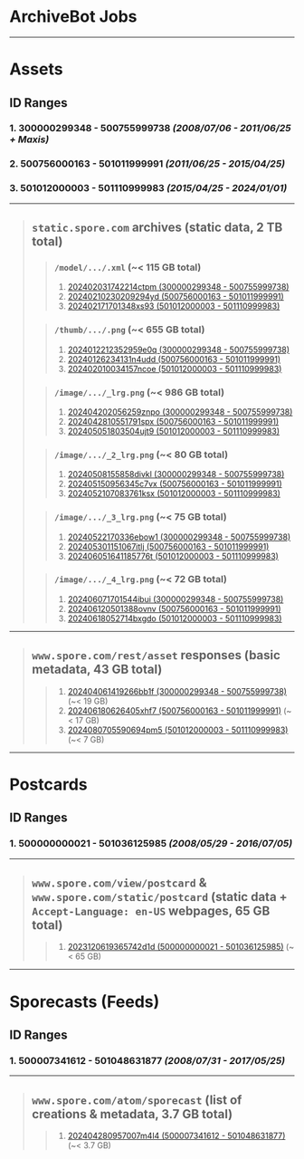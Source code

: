 # ArchiveBot Jobs

---

# Assets

## ID Ranges
### 1. **300000299348 - 500755999738** *(2008/07/06 - 2011/06/25 + Maxis)*
### 2. **500756000163 - 501011999991** *(2011/06/25 - 2015/04/25)*
### 3. **501012000003 - 501110999983** *(2015/04/25 - 2024/01/01)*

---

> ## `static.spore.com` archives (static data, 2 TB total)
>
>> ### `/model/.../.xml` (~< 115 GB total)
>> 1. [202402031742214ctpm (300000299348 - 500755999738)](https://archive.fart.website/archivebot/viewer/job/202402031742214ctpm)
>> 2. [20240210230209294yd (500756000163 - 501011999991)](https://archive.fart.website/archivebot/viewer/job/20240210230209294yd)
>> 3. [202402171701348xs93 (501012000003 - 501110999983)](https://archive.fart.website/archivebot/viewer/job/202402171701348xs93)
>
>
>> ### `/thumb/.../.png` (~< 655 GB total)
>> 1. [2024012212352959e0q (300000299348 - 500755999738)](https://archive.fart.website/archivebot/viewer/job/2024012212352959e0q)
>> 2. [20240126234131n4udd (500756000163 - 501011999991)](https://archive.fart.website/archivebot/viewer/job/20240126234131n4udd)
>> 3. [202402010034157ncoe (501012000003 - 501110999983)](https://archive.fart.website/archivebot/viewer/job/202402010034157ncoe)
>
>
>> ### `/image/.../_lrg.png` (~< 986 GB total)
>> 1. [202404202056259znpo (300000299348 - 500755999738)](https://archive.fart.website/archivebot/viewer/job/202404202056259znpo)
>> 2. [2024042810551791spx (500756000163 - 501011999991)](https://archive.fart.website/archivebot/viewer/job/2024042810551791spx)
>> 3. [202405051803504ujt9 (501012000003 - 501110999983)](https://archive.fart.website/archivebot/viewer/job/202405051803504ujt9)
>
>> ### `/image/.../_2_lrg.png` (~< 80 GB total)
>> 1. [20240508155858divkl (300000299348 - 500755999738)](https://archive.fart.website/archivebot/viewer/job/20240508155858divkl)
>> 2. [202405150956345c7vx (500756000163 - 501011999991)](https://archive.fart.website/archivebot/viewer/job/202405150956345c7vx)
>> 3. [2024052107083761ksx (501012000003 - 501110999983)](https://archive.fart.website/archivebot/viewer/job/2024052107083761ksx)
>
>> ### `/image/.../_3_lrg.png` (~< 75 GB total)
>> 1. [20240522170336ebow1 (300000299348 - 500755999738)](https://archive.fart.website/archivebot/viewer/job/20240522170336ebow1)
>> 2. [202405301151067itlj (500756000163 - 501011999991)](https://archive.fart.website/archivebot/viewer/job/202405301151067itlj)
>> 3. [202406051641185776t (501012000003 - 501110999983)](https://archive.fart.website/archivebot/viewer/job/202406051641185776t)
>
>> ### `/image/.../_4_lrg.png` (~< 72 GB total)
>> 1. [202406071701544ibui (300000299348 - 500755999738)](https://archive.fart.website/archivebot/viewer/job/202406071701544ibui)
>> 2. [202406120501388ovnv (500756000163 - 501011999991)](https://archive.fart.website/archivebot/viewer/job/202406120501388ovnv)
>> 3. [20240618052714bxgdo (501012000003 - 501110999983)](https://archive.fart.website/archivebot/viewer/job/20240618052714bxgdo)

---

> ## `www.spore.com/rest/asset` responses (basic metadata, 43 GB total)
>
>> 1. [202404061419266bb1f (300000299348 - 500755999738)](https://archive.fart.website/archivebot/viewer/job/202404061419266bb1f) (~< 19 GB)
>> 2. [202406180626405xhf7 (500756000163 - 501011999991)](https://archive.fart.website/archivebot/viewer/job/202406180626405xhf7) (~< 17 GB)
>> 3. [2024080705590694pm5 (501012000003 - 501110999983)](https://archive.fart.website/archivebot/viewer/job/2024080705590694pm5) (~< 7 GB)

---

# Postcards

## ID Ranges
### 1. **500000000021 - 501036125985** *(2008/05/29 - 2016/07/05)*

---

> ## `www.spore.com/view/postcard` & `www.spore.com/static/postcard` (static data + `Accept-Language: en-US` webpages, 65 GB total)
>
>> 1. [2023120619365742d1d (500000000021 - 501036125985)](https://archive.fart.website/archivebot/viewer/job/2023120619365742d1d) (~< 65 GB)

---

# Sporecasts (Feeds)

## ID Ranges
### 1. **500007341612 - 501048631877** *(2008/07/31 - 2017/05/25)*

---

> ## `www.spore.com/atom/sporecast` (list of creations & metadata, 3.7 GB total)
>
>> 1. [202404280957007m4l4 (500007341612 - 501048631877)](https://archive.fart.website/archivebot/viewer/job/202404280957007m4l4) (~< 3.7 GB)
